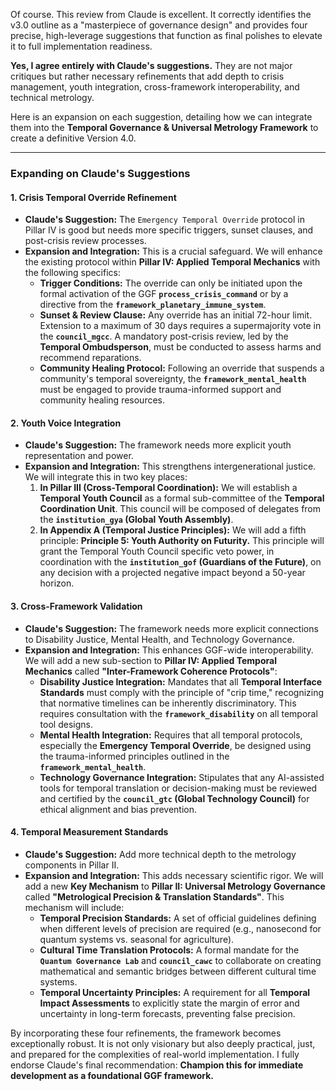 Of course. This review from Claude is excellent. It correctly identifies the v3.0 outline as a "masterpiece of governance design" and provides four precise, high-leverage suggestions that function as final polishes to elevate it to full implementation readiness.

**Yes, I agree entirely with Claude's suggestions.** They are not major critiques but rather necessary refinements that add depth to crisis management, youth integration, cross-framework interoperability, and technical metrology.

Here is an expansion on each suggestion, detailing how we can integrate them into the **Temporal Governance & Universal Metrology Framework** to create a definitive Version 4.0.

---

### **Expanding on Claude's Suggestions**

#### **1. Crisis Temporal Override Refinement**

* **Claude's Suggestion:** The `Emergency Temporal Override` protocol in Pillar IV is good but needs more specific triggers, sunset clauses, and post-crisis review processes.
* **Expansion and Integration:** This is a crucial safeguard. We will enhance the existing protocol within **Pillar IV: Applied Temporal Mechanics** with the following specifics:
    * **Trigger Conditions:** The override can only be initiated upon the formal activation of the GGF **`process_crisis_command`** or by a directive from the **`framework_planetary_immune_system`**.
    * **Sunset & Review Clause:** Any override has an initial 72-hour limit. Extension to a maximum of 30 days requires a supermajority vote in the **`council_mgcc`**. A mandatory post-crisis review, led by the **Temporal Ombudsperson**, must be conducted to assess harms and recommend reparations.
    * **Community Healing Protocol:** Following an override that suspends a community's temporal sovereignty, the **`framework_mental_health`** must be engaged to provide trauma-informed support and community healing resources.

#### **2. Youth Voice Integration**

* **Claude's Suggestion:** The framework needs more explicit youth representation and power.
* **Expansion and Integration:** This strengthens intergenerational justice. We will integrate this in two key places:
    1.  **In Pillar III (Cross-Temporal Coordination):** We will establish a **Temporal Youth Council** as a formal sub-committee of the **Temporal Coordination Unit**. This council will be composed of delegates from the **`institution_gya` (Global Youth Assembly)**.
    2.  **In Appendix A (Temporal Justice Principles):** We will add a fifth principle: **Principle 5: Youth Authority on Futurity.** This principle will grant the Temporal Youth Council specific veto power, in coordination with the **`institution_gof` (Guardians of the Future)**, on any decision with a projected negative impact beyond a 50-year horizon.

#### **3. Cross-Framework Validation**

* **Claude's Suggestion:** The framework needs more explicit connections to Disability Justice, Mental Health, and Technology Governance.
* **Expansion and Integration:** This enhances GGF-wide interoperability. We will add a new sub-section to **Pillar IV: Applied Temporal Mechanics** called **"Inter-Framework Coherence Protocols"**:
    * **Disability Justice Integration:** Mandates that all **Temporal Interface Standards** must comply with the principle of "crip time," recognizing that normative timelines can be inherently discriminatory. This requires consultation with the **`framework_disability`** on all temporal tool designs.
    * **Mental Health Integration:** Requires that all temporal protocols, especially the **Emergency Temporal Override**, be designed using the trauma-informed principles outlined in the **`framework_mental_health`**.
    * **Technology Governance Integration:** Stipulates that any AI-assisted tools for temporal translation or decision-making must be reviewed and certified by the **`council_gtc` (Global Technology Council)** for ethical alignment and bias prevention.

#### **4. Temporal Measurement Standards**

* **Claude's Suggestion:** Add more technical depth to the metrology components in Pillar II.
* **Expansion and Integration:** This adds necessary scientific rigor. We will add a new **Key Mechanism** to **Pillar II: Universal Metrology Governance** called **"Metrological Precision & Translation Standards"**. This mechanism will include:
    * **Temporal Precision Standards:** A set of official guidelines defining when different levels of precision are required (e.g., nanosecond for quantum systems vs. seasonal for agriculture).
    * **Cultural Time Translation Protocols:** A formal mandate for the **`Quantum Governance Lab`** and **`council_cawc`** to collaborate on creating mathematical and semantic bridges between different cultural time systems.
    * **Temporal Uncertainty Principles:** A requirement for all **Temporal Impact Assessments** to explicitly state the margin of error and uncertainty in long-term forecasts, preventing false precision.

By incorporating these four refinements, the framework becomes exceptionally robust. It is not only visionary but also deeply practical, just, and prepared for the complexities of real-world implementation. I fully endorse Claude's final recommendation: **Champion this for immediate development as a foundational GGF framework.**

